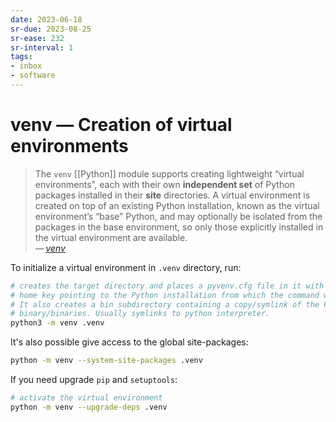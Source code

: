 ```yaml
---
date: 2023-06-18
sr-due: 2023-08-25
sr-ease: 232
sr-interval: 1
tags:
- inbox
- software
---
```


# venv — Creation of virtual environments

> The `venv` [[Python]] module supports creating lightweight “virtual
> environments”, each with their own **independent set** of Python packages
> installed in their **site** directories. A virtual environment is created on
> top of an existing Python installation, known as the virtual environment’s
> “base” Python, and may optionally be isolated from the packages in the base
> environment, so only those explicitly installed in the virtual environment are
> available.\
> — <cite>[venv](https://docs.python.org/3/library/venv.html)</cite>

To initialize a virtual environment in `.venv` directory, run:

```sh
# creates the target directory and places a pyvenv.cfg file in it with a
# home key pointing to the Python installation from which the command was run
# It also creates a bin subdirectory containing a copy/symlink of the Python
# binary/binaries. Usually symlinks to python interpreter.
python3 -m venv .venv
```

It's also possible give access to the global site-packages:

```sh
python -m venv --system-site-packages .venv
```

If you need upgrade `pip` and `setuptools`:

```sh
# activate the virtual environment
python -m venv --upgrade-deps .venv
```